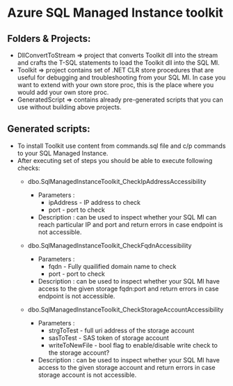 # Azure SQL Managed Instance toolkit

## Folders & Projects:
- DllConvertToStream => project that converts Toolkit dll into the stream and crafts the T-SQL statements to load the Toolkit dll into the SQL MI.
- Toolkit => project contains set of .NET CLR store procedures that are useful for debugging and troubleshooting from your SQL MI.
  In case you want to extend with your own store proc, this is the place where you would add your own store proc.
- GeneratedScript => contains already pre-generated scripts that you can use without building above projects.

## Generated scripts:
- To install Toolkit use content from commands.sql file and c/p commands to your SQL Managed Instance.
- After executing set of steps you should be able to execute following checks:
	- dbo.SqlManagedInstanceToolkit_CheckIpAddressAccessibility 
		- Parameters : 
			- ipAddress - IP address to check
			- port - port to check
		- Description : can be used to inspect whether your SQL MI can reach particular IP and port and return errors in case endpoint is not accessible.

	- dbo.SqlManagedInstanceToolkit_CheckFqdnAccessibility 
		- Parameters : 
			- fqdn - Fully quailified domain name to check
			- port - port to check
		- Description : can be used to inspect whether your SQL MI have access to the given storage fqdn:port and return errors in case endpoint is not accessible.

	- dbo.SqlManagedInstanceToolkit_CheckStorageAccountAccessibility 
		- Parameters : 
			- strgToTest - full uri address of the storage account
			- sasToTest - SAS token of storage account
			- writeToNewFile - bool flag to enable/disable write check to the storage account?
		- Description : can be used to inspect whether your SQL MI have access to the given storage account and return errors in case storage account is not accessible.
